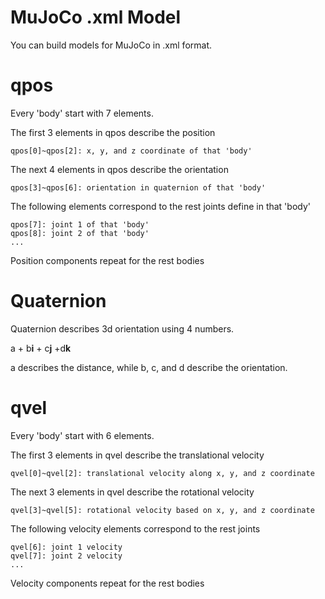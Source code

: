 # MuJoCo .xml Model

You can build models for MuJoCo in .xml format.

# qpos

Every 'body' start with 7 elements.

The first 3 elements in qpos describe the position

    qpos[0]~qpos[2]: x, y, and z coordinate of that 'body'

The next 4 elements in qpos describe the orientation

    qpos[3]~qpos[6]: orientation in quaternion of that 'body'

The following elements correspond to the rest joints define in that 'body'

    qpos[7]: joint 1 of that 'body'
    qpos[8]: joint 2 of that 'body'
    ...

Position components repeat for the rest bodies

# Quaternion

Quaternion describes 3d orientation using 4 numbers.

a + b**i** + c**j** +d**k**

a describes the distance, while b, c, and d describe the orientation.

# qvel

Every 'body' start with 6 elements.

The first 3 elements in qvel describe the translational velocity

    qvel[0]~qvel[2]: translational velocity along x, y, and z coordinate

The next 3 elements in qvel describe the rotational velocity

    qvel[3]~qvel[5]: rotational velocity based on x, y, and z coordinate

The following velocity elements correspond to the rest joints

    qvel[6]: joint 1 velocity
    qvel[7]: joint 2 velocity
    ...

Velocity components repeat for the rest bodies
